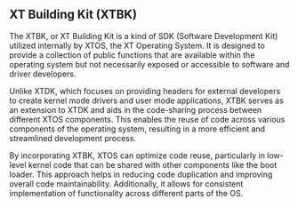 ## XT Building Kit (XTBK)
The XTBK, or XT Building Kit is a kind of SDK (Software Development Kit) utilized internally by XTOS, the XT Operating
System. It is designed to provide a collection of public functions that are available within the operating system but
not necessarily exposed or accessible to software and driver developers.

Unlike XTDK, which focuses on providing headers for external developers to create kernel mode drivers and user mode
applications, XTBK serves as an extension to XTDK and aids in the code-sharing process between different XTOS
components. This enables the reuse of code across various components of the operating system, resulting in a more
efficient and streamlined development process.

By incorporating XTBK, XTOS can optimize code reuse, particularly in low-level kernel code that can be shared with other
components like the boot loader. This approach helps in reducing code duplication and improving overall code
maintainability. Additionally, it allows for consistent implementation of functionality across different parts of the OS.
